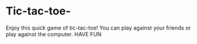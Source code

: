 # Tic-tac-toe-
Enjoy this quick game of tic-tac-toe! You can play against your friends or play against the computer. HAVE FUN
